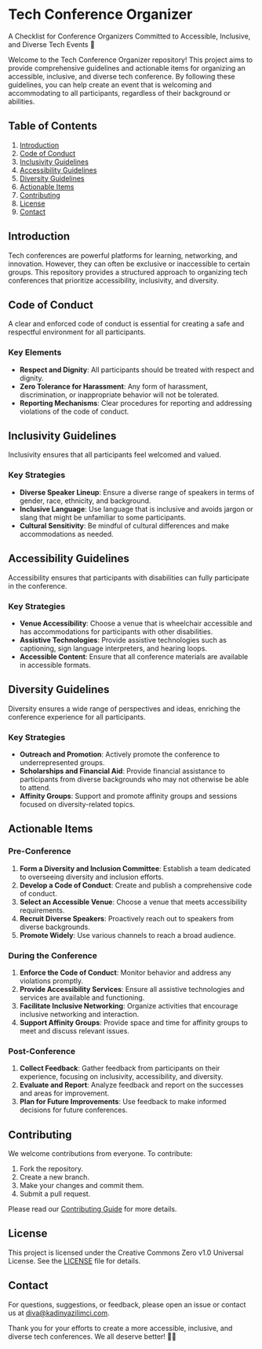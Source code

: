 # Tech Conference Organizer

A Checklist for Conference Organizers Committed to Accessible, Inclusive, and Diverse Tech Events 🚀

Welcome to the Tech Conference Organizer repository! This project aims to provide comprehensive guidelines and actionable items for organizing an accessible, inclusive, and diverse tech conference. By following these guidelines, you can help create an event that is welcoming and accommodating to all participants, regardless of their background or abilities.

## Table of Contents

1. [Introduction](#introduction)
2. [Code of Conduct](#code-of-conduct)
3. [Inclusivity Guidelines](#inclusivity-guidelines)
4. [Accessibility Guidelines](#accessibility-guidelines)
5. [Diversity Guidelines](#diversity-guidelines)
6. [Actionable Items](#actionable-items)
7. [Contributing](#contributing)
8. [License](#license)
9. [Contact](#contact)

## Introduction

Tech conferences are powerful platforms for learning, networking, and innovation. However, they can often be exclusive or inaccessible to certain groups. This repository provides a structured approach to organizing tech conferences that prioritize accessibility, inclusivity, and diversity.

## Code of Conduct

A clear and enforced code of conduct is essential for creating a safe and respectful environment for all participants.

### Key Elements

- **Respect and Dignity**: All participants should be treated with respect and dignity.
- **Zero Tolerance for Harassment**: Any form of harassment, discrimination, or inappropriate behavior will not be tolerated.
- **Reporting Mechanisms**: Clear procedures for reporting and addressing violations of the code of conduct.

## Inclusivity Guidelines

Inclusivity ensures that all participants feel welcomed and valued.

### Key Strategies

- **Diverse Speaker Lineup**: Ensure a diverse range of speakers in terms of gender, race, ethnicity, and background.
- **Inclusive Language**: Use language that is inclusive and avoids jargon or slang that might be unfamiliar to some participants.
- **Cultural Sensitivity**: Be mindful of cultural differences and make accommodations as needed.

## Accessibility Guidelines

Accessibility ensures that participants with disabilities can fully participate in the conference.

### Key Strategies

- **Venue Accessibility**: Choose a venue that is wheelchair accessible and has accommodations for participants with other disabilities.
- **Assistive Technologies**: Provide assistive technologies such as captioning, sign language interpreters, and hearing loops.
- **Accessible Content**: Ensure that all conference materials are available in accessible formats.

## Diversity Guidelines

Diversity ensures a wide range of perspectives and ideas, enriching the conference experience for all participants.

### Key Strategies

- **Outreach and Promotion**: Actively promote the conference to underrepresented groups.
- **Scholarships and Financial Aid**: Provide financial assistance to participants from diverse backgrounds who may not otherwise be able to attend.
- **Affinity Groups**: Support and promote affinity groups and sessions focused on diversity-related topics.

## Actionable Items

### Pre-Conference

1. **Form a Diversity and Inclusion Committee**: Establish a team dedicated to overseeing diversity and inclusion efforts.
2. **Develop a Code of Conduct**: Create and publish a comprehensive code of conduct.
3. **Select an Accessible Venue**: Choose a venue that meets accessibility requirements.
4. **Recruit Diverse Speakers**: Proactively reach out to speakers from diverse backgrounds.
5. **Promote Widely**: Use various channels to reach a broad audience.

### During the Conference

1. **Enforce the Code of Conduct**: Monitor behavior and address any violations promptly.
2. **Provide Accessibility Services**: Ensure all assistive technologies and services are available and functioning.
3. **Facilitate Inclusive Networking**: Organize activities that encourage inclusive networking and interaction.
4. **Support Affinity Groups**: Provide space and time for affinity groups to meet and discuss relevant issues.

### Post-Conference

1. **Collect Feedback**: Gather feedback from participants on their experience, focusing on inclusivity, accessibility, and diversity.
2. **Evaluate and Report**: Analyze feedback and report on the successes and areas for improvement.
3. **Plan for Future Improvements**: Use feedback to make informed decisions for future conferences.

## Contributing

We welcome contributions from everyone. To contribute:

1. Fork the repository.
2. Create a new branch.
3. Make your changes and commit them.
4. Submit a pull request.

Please read our [Contributing Guide](CONTRIBUTING.md) for more details.

## License

This project is licensed under the Creative Commons Zero v1.0 Universal License. See the [LICENSE](LICENSE) file for details.

## Contact

For questions, suggestions, or feedback, please open an issue or contact us at [diva@kadinyazilimci.com](mailto:diva@kadinyazilimci.com).

Thank you for your efforts to create a more accessible, inclusive, and diverse tech conferences. We all deserve better! 🦸‍♀️

